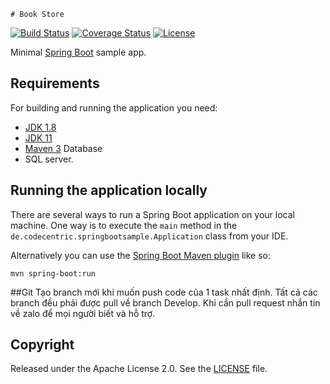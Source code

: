 	# Book Store

[![Build Status](https://travis-ci.org/codecentric/springboot-sample-app.svg?branch=master)](https://travis-ci.org/codecentric/springboot-sample-app)
[![Coverage Status](https://coveralls.io/repos/github/codecentric/springboot-sample-app/badge.svg?branch=master)](https://coveralls.io/github/codecentric/springboot-sample-app?branch=master)
[![License](http://img.shields.io/:license-apache-blue.svg)](http://www.apache.org/licenses/LICENSE-2.0.html)

Minimal [Spring Boot](http://projects.spring.io/spring-boot/) sample app.

## Requirements

For building and running the application you need:

- [JDK 1.8](http://www.oracle.com/technetwork/java/javase/downloads/jdk8-downloads-2133151.html)
- [JDK 11](https://www.oracle.com/java/technologies/javase-jdk11-downloads.html)
- [Maven 3](https://maven.apache.org)
Database
- SQL server.




## Running the application locally

There are several ways to run a Spring Boot application on your local machine. One way is to execute the `main` method in the `de.codecentric.springbootsample.Application` class from your IDE.

Alternatively you can use the [Spring Boot Maven plugin](https://docs.spring.io/spring-boot/docs/current/reference/html/build-tool-plugins-maven-plugin.html) like so:

```shell
mvn spring-boot:run
```
##Git 
	Tạo branch mới khi muốn push code của 1 task nhất định.
	Tất cả các branch đều phải được pull về branch Develop.
	Khi cần pull request nhắn tin về zalo để mọi người biết và hỗ trợ.
	

 
## Copyright

Released under the Apache License 2.0. See the [LICENSE](https://github.com/codecentric/springboot-sample-app/blob/master/LICENSE) file.


